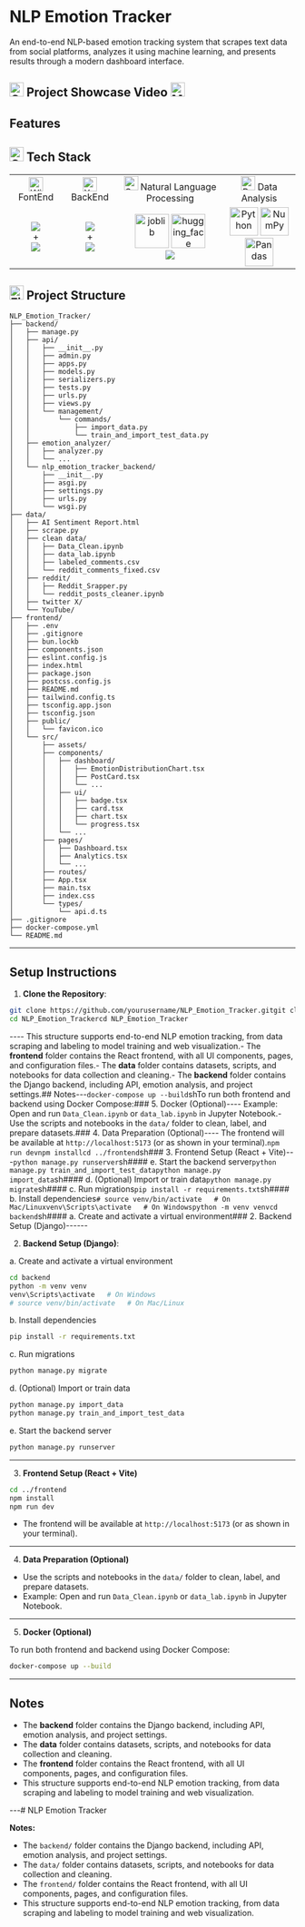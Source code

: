 <!-- I am trying to figure something out to make this app better but I will probably just leave it be it -->

# NLP Emotion Tracker

An end-to-end NLP-based emotion tracking system that scrapes text data from social platforms, analyzes it using machine learning, and presents results through a modern dashboard interface.

## <img src="https://raw.githubusercontent.com/Tarikul-Islam-Anik/Animated-Fluent-Emojis/master/Emojis/Objects/Clapper%20Board.png" alt="Clapper Board" width="25" height="25" /> Project Showcase Video <img src="https://raw.githubusercontent.com/Tarikul-Islam-Anik/Animated-Fluent-Emojis/master/Emojis/Objects/Movie%20Camera.png" alt="Movie Camera" width="25" height="25" />

## Features

## <img src="https://raw.githubusercontent.com/Tarikul-Islam-Anik/Animated-Fluent-Emojis/master/Emojis/Objects/Gear.png" alt="Gear" width="25" height="25" /> Tech Stack

<table align="center" style="width:100%; border-collapse: collapse; text-align: center;">
  <tr>
    <td align="center"><img src="https://raw.githubusercontent.com/Tarikul-Islam-Anik/Animated-Fluent-Emojis/master/Emojis/Objects/Window.png" alt="Window" width="25" height="25" /> FontEnd</td>
    <td align="center"><img src="https://raw.githubusercontent.com/Tarikul-Islam-Anik/Animated-Fluent-Emojis/master/Emojis/Objects/X-Ray.png" alt="X-Ray" width="25" height="25" /> BackEnd</td>
    <td align="center"><img src="https://raw.githubusercontent.com/Tarikul-Islam-Anik/Animated-Fluent-Emojis/master/Emojis/Smilies/Speech%20Balloon.png" alt="Speech Balloon" width="25" height="25" /> Natural Language Processing</td>
    <td align="center"><img src="https://raw.githubusercontent.com/Tarikul-Islam-Anik/Animated-Fluent-Emojis/master/Emojis/Objects/Bar%20Chart.png" alt="Bar Chart" width="25" height="25" /> Data Analysis</td>
  </tr>
  <tr>
    <td align="center"><img src="https://skillicons.dev/icons?i=react,vite,tailwind" align="center"><br/>+<br/><img src="https://skillicons.dev/icons?i=ts" align="center"></td>
    <td align="center"><img src="https://skillicons.dev/icons?i=django" align="center"><br/>+<br/><img src="https://skillicons.dev/icons?i=postgres" align="center"></td>
    <td align="center">
      <img width="60" src="https://joblib.readthedocs.io/en/stable/_static/joblib_logo.svg" alt="joblib" title="joblib"/>
      <img width="60"src="https://cdn.prod.website-files.com/657639ebfb91510f45654149/67cb2328a0f5afcb01adc404_66bbf2250478cce84c3c3760_66bbf21b7f0ee244a1589b75_c3635b59-a3d2-444a-b636-a9d0061dcdde.png" alt="hugging_face"/>
      <br />
      <img src="https://skillicons.dev/icons?i=sklearn" align="center">
    </td>
    <td align="center">
       <img width="50" src="https://raw.githubusercontent.com/marwin1991/profile-technology-icons/refs/heads/main/icons/python.png" alt="Python" title="Python"/>
      <img width="50" src="https://raw.githubusercontent.com/marwin1991/profile-technology-icons/refs/heads/main/icons/numpy.png" alt="NumPy" title="NumPy"/>
      <img width="50" src="https://raw.githubusercontent.com/marwin1991/profile-technology-icons/refs/heads/main/icons/pandas.png" alt="Pandas" title="Pandas"/>
    </td>
  </tr>
</table>

## <img src="https://raw.githubusercontent.com/Tarikul-Islam-Anik/Animated-Fluent-Emojis/master/Emojis/Objects/File%20Folder.png" alt="File Folder" width="25" height="25" /> Project Structure

```
NLP_Emotion_Tracker/
├── backend/
│   ├── manage.py
│   ├── api/
│   │   ├── __init__.py
│   │   ├── admin.py
│   │   ├── apps.py
│   │   ├── models.py
│   │   ├── serializers.py
│   │   ├── tests.py
│   │   ├── urls.py
│   │   ├── views.py
│   │   └── management/
│   │       └── commands/
│   │           ├── import_data.py
│   │           └── train_and_import_test_data.py
│   ├── emotion_analyzer/
│   │   ├── analyzer.py
│   │   └── ...
│   └── nlp_emotion_tracker_backend/
│       ├── __init__.py
│       ├── asgi.py
│       ├── settings.py
│       ├── urls.py
│       └── wsgi.py
├── data/
│   ├── AI Sentiment Report.html
│   ├── scrape.py
│   ├── clean data/
│   │   ├── Data_Clean.ipynb
│   │   ├── data_lab.ipynb
│   │   ├── labeled_comments.csv
│   │   └── reddit_comments_fixed.csv
│   ├── reddit/
│   │   ├── Reddit_Srapper.py
│   │   └── reddit_posts_cleaner.ipynb
│   ├── twitter X/
│   └── YouTube/
├── frontend/
│   ├── .env
│   ├── .gitignore
│   ├── bun.lockb
│   ├── components.json
│   ├── eslint.config.js
│   ├── index.html
│   ├── package.json
│   ├── postcss.config.js
│   ├── README.md
│   ├── tailwind.config.ts
│   ├── tsconfig.app.json
│   ├── tsconfig.json
│   ├── public/
│   │   └── favicon.ico
│   └── src/
│       ├── assets/
│       ├── components/
│       │   ├── dashboard/
│       │   │   ├── EmotionDistributionChart.tsx
│       │   │   ├── PostCard.tsx
│       │   │   └── ...
│       │   ├── ui/
│       │   │   ├── badge.tsx
│       │   │   ├── card.tsx
│       │   │   ├── chart.tsx
│       │   │   └── progress.tsx
│       │   └── ...
│       ├── pages/
│       │   ├── Dashboard.tsx
│       │   ├── Analytics.tsx
│       │   └── ...
│       ├── routes/
│       ├── App.tsx
│       ├── main.tsx
│       ├── index.css
│       └── types/
│           └── api.d.ts
├── .gitignore
├── docker-compose.yml
└── README.md
```

---

## Setup Instructions

1. **Clone the Repository**:


``````sh
git clone https://github.com/yourusername/NLP_Emotion_Tracker.gitgit clone https://github.com/yourusername/NLP_Emotion_Tracker.git
cd NLP_Emotion_Trackercd NLP_Emotion_Tracker
``````

---- This structure supports end-to-end NLP emotion tracking, from data scraping and labeling to model training and web visualization.- The **frontend** folder contains the React frontend, with all UI components, pages, and configuration files.- The **data** folder contains datasets, scripts, and notebooks for data collection and cleaning.- The **backend** folder contains the Django backend, including API, emotion analysis, and project settings.## Notes---```docker-compose up --build```shTo run both frontend and backend using Docker Compose:### 5. Docker (Optional)---- Example: Open and run `Data_Clean.ipynb` or `data_lab.ipynb` in Jupyter Notebook.- Use the scripts and notebooks in the `data/` folder to clean, label, and prepare datasets.### 4. Data Preparation (Optional)---- The frontend will be available at `http://localhost:5173` (or as shown in your terminal).```npm run devnpm installcd ../frontend```sh### 3. Frontend Setup (React + Vite)---```python manage.py runserver```sh#### e. Start the backend server```python manage.py train_and_import_test_datapython manage.py import_data```sh#### d. (Optional) Import or train data```python manage.py migrate```sh#### c. Run migrations```pip install -r requirements.txt```sh#### b. Install dependencies```# source venv/bin/activate   # On Mac/Linuxvenv\Scripts\activate   # On Windowspython -m venv venvcd backend```sh#### a. Create and activate a virtual environment### 2. Backend Setup (Django)------



2. **Backend Setup (Django)**: 

a. Create and activate a virtual environment

```sh
cd backend
python -m venv venv
venv\Scripts\activate   # On Windows
# source venv/bin/activate   # On Mac/Linux
```

b. Install dependencies

```sh
pip install -r requirements.txt
```

c. Run migrations

```sh
python manage.py migrate
```

d. (Optional) Import or train data

```sh
python manage.py import_data
python manage.py train_and_import_test_data
```

e. Start the backend server

```sh
python manage.py runserver
```

---

3. **Frontend Setup (React + Vite)** 

```sh
cd ../frontend
npm install
npm run dev
```

- The frontend will be available at `http://localhost:5173` (or as shown in your terminal).

---

4. **Data Preparation (Optional)**

- Use the scripts and notebooks in the `data/` folder to clean, label, and prepare datasets.
- Example: Open and run `Data_Clean.ipynb` or `data_lab.ipynb` in Jupyter Notebook.

---

5. **Docker (Optional)**

To run both frontend and backend using Docker Compose:

```sh
docker-compose up --build
```

---

## Notes

- The **backend** folder contains the Django backend, including API, emotion analysis, and project settings.
- The **data** folder contains datasets, scripts, and notebooks for data collection and cleaning.
- The **frontend** folder contains the React frontend, with all UI components, pages, and configuration files.
- This structure supports end-to-end NLP emotion tracking, from data scraping and labeling to model training and web visualization.

---# NLP Emotion Tracker

**Notes:**
- The `backend/` folder contains the Django backend, including API, emotion analysis, and project settings.
- The `data/` folder contains datasets, scripts, and notebooks for data collection and cleaning.
- The `frontend/` folder contains the React frontend, with all UI components, pages, and configuration files.
- This structure supports end-to-end NLP emotion tracking, from data scraping and labeling to model training and web visualization.





